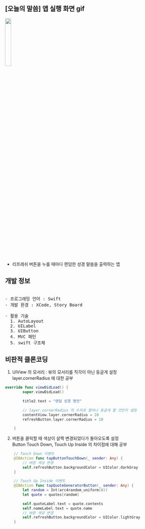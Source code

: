 ## [오늘의 말씀] 앱 실행 화면 gif

<img src="https://user-images.githubusercontent.com/61315014/139661062-6937b561-d0c6-4bea-a617-75cf9c346415.gif" width = "20%">

- 리프레쉬 버튼을 누를 때마다 랜덤한 성경 말씀을 출력하는 앱

## 개발 정보

<pre>

- 프로그래밍 언어 : Swift   
- 개발 환경 : XCode, Story Board

- 활용 기술
  1. AutoLayout
  2. UILabel
  3. UIButton
  4. MVC 패턴
  5. swift 구조체
</pre>


## 비판적 클론코딩 

1. UIView 의 모서리 : 뷰의 모서리를 직각이 아닌 둥글게 설정   
layer.cornerRadius 에 대한 공부

```swift
override func viewDidLoad() {
        super.viewDidLoad()
        
        title2.text = "랜덤 성경 명언"
        
        // layer.cornerRadius 의 수치로 얼마나 둥글게 할 것인지 설정
        contentView.layer.cornerRadius = 20
        refreshButton.layer.cornerRadius = 10
        
    }
```

2. 버튼을 클릭할 때 색상이 살짝 변경되었다가 돌아오도록 설정   
Button Touch Down, Touch Up Inside 의 차이점에 대해 공부

```swift
    // Touch Down 이벤트
    @IBAction func tapButtonTouchDown(_ sender: Any) {
        // 버튼 색상 변경
        self.refreshButton.backgroundColor = UIColor.darkGray
    }
    
    // Touch Up Inside 이벤트
    @IBAction func tapQuoteGeneratorButton(_ sender: Any) {
        let random = Int(arc4random_uniform(8))
        let quote = quotes[random]
        
        self.quoteLabel.text = quote.contents
        self.nameLabel.text = quote.name
        // 버튼 색상 변경
        self.refreshButton.backgroundColor = UIColor.lightGray
    }
```
